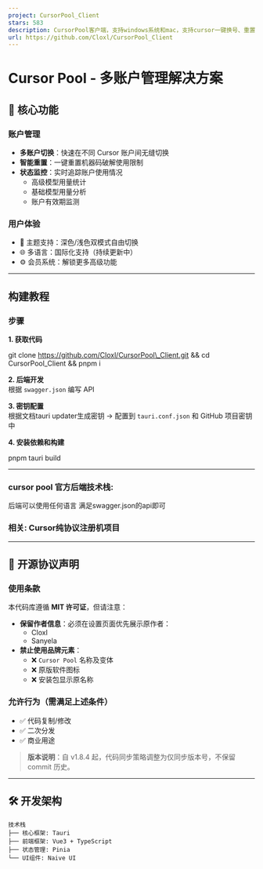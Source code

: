 ```yaml
---
project: CursorPool_Client
stars: 583
description: CursorPool客户端，支持windows系统和mac，支持cursor一键换号、重置机器码、禁用Cursor自动更新
url: https://github.com/Cloxl/CursorPool_Client
---
```


Cursor Pool - 多账户管理解决方案
=======================

🌟 核心功能
-------

### 账户管理

-   **多账户切换**：快速在不同 Cursor 账户间无缝切换
-   **智能重置**：一键重置机器码破解使用限制
-   **状态监控**：实时追踪账户使用情况
    -   高级模型用量统计
    -   基础模型用量分析
    -   账户有效期监测

### 用户体验

-   🎨 主题支持：深色/浅色双模式自由切换
-   🌐 多语言：国际化支持（持续更新中）
-   ⚙️ 会员系统：解锁更多高级功能

* * *

构建教程
----

### 步骤

**1\. 获取代码**

git clone https://github.com/Cloxl/CursorPool\_Client.git && cd CursorPool\_Client && pnpm i

**2\. 后端开发**  
根据 `swagger.json` 编写 API

**3\. 密钥配置**  
根据文档tauri updater生成密钥 → 配置到 `tauri.conf.json` 和 GitHub 项目密钥中

**4\. 安装依赖和构建**

pnpm tauri build

* * *

### cursor pool 官方后端技术栈:

后端可以使用任何语言 满足swagger.json的api即可

### **相关**: Cursor纯协议注册机项目

* * *

📜 开源协议声明
---------

### 使用条款

本代码库遵循 **MIT 许可证**，但请注意：

-   **保留作者信息**：必须在设置页面优先展示原作者：
    -   Cloxl
    -   Sanyela
-   **禁止使用品牌元素**：
    -   ❌ `Cursor Pool` 名称及变体
    -   ❌ 原版软件图标
    -   ❌ 安装包显示原名称

### 允许行为（需满足上述条件）

-   ✅ 代码复制/修改
-   ✅ 二次分发
-   ✅ 商业用途

> **版本说明**：自 v1.8.4 起，代码同步策略调整为仅同步版本号，不保留 commit 历史。

* * *

🛠️ 开发架构
--------

```
技术栈
├── 核心框架: Tauri
├── 前端框架: Vue3 + TypeScript
├── 状态管理: Pinia
└── UI组件: Naive UI
```
